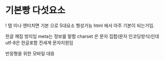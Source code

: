 # 기본빵 다섯요소

! 탭 이나 엔터치면 기본 으로 5대요소 형성가능
html 에서 아주 기본이 되는거임.

<meta charset="UTF-8"> 한글 꺠짐 방지임 meta는 정보를 말함 charset 은 문자 집합(문자 인코딩방식)인데 utf-8은 한글포함 전세계 문자지원임

<meta name="viewport"> 반응형을 위한 모바일 대응

<title> 브라우저 탭 제목 

<link rel="stylesheet"> css 파일을 연결하는건 .js 까지 보통 세개로 나눠서 실무로 한다고함

<link rel="icon"> 즐겨찾기 탭 파비콘 이미지임 보통 주소넣는건 안정성떨어져서 실제 이미지 파일을 폴더에 같이구성함


# 시맨틱 구조 기본 골격 이해하기

<body>
  <header>헤더</header>
  <nav>메뉴</nav>
  <main>
    <section>내용 구역</section>
    <article>독립 콘텐츠</article>
  </main>
  <aside>사이드바</aside>
  <footer>하단 정보</footer>
</body>


위에 헤드는 실제 뇌같이 메인 데이터 정리 같은거고,
아래 몸통부터는 말그대로 눈에 보이는 구조라고 한다.

<header> 이건 상단로고 메뉴 로그인
<nav> 이건 메뉴/링크 묶음
<main> 페이지 핵심내용이고 중복은 x![alt text](image.png)
<section> 의미있는 구간나누는거
<article> 독립적인 컨텐츠 (게시물,뉴스d)
<aside> 부가정보 (광고 사이드바)
<footer> 주소,회사정보,저작권

<div> 이건 자주쓰지마라 div 지옥이라고 한다. 의미없는 구조가될수있다. 레이아웃잡을떄 css 적용하려고 묵을떄 쓰는것

# 텍스트 관련 태그

<h1>~<h6> 제목 <h1>상품 목록</h1> seo 중요  Search Engine Optimization 검색엔진 최적화
<p> 단락 <p>설명글입니다</p>
<span> 인라인 텍스트 조각  <span>강조</span>
<strong> 	굵게 + 중요 의미 <strong>필수</strong>
태그	기능	예시
<h1>~<h6>	제목 (SEO 중요!)	<h1>상품 목록</h1>
<p>	단락	<p>설명글입니다</p>
<span>	인라인 텍스트 조각	<span>강조</span>  그냥 스타일 줄떄 사용
<strong>	굵게 + 중요 의미	<strong>필수</strong> seo 에서도 중요단어로 처리한다고함
<em> 기울임 + 감정 강조 <em>꼭 보세요</em> 
<br> 줄바꿈 텍스트 중간 줄바꿈 <br>

텍스트는 그냥 <div> 하지말고 제목은 h 문단은 p 강조는 strong/em 으로 명확하게 해라
<div class="box">내용</div> 이런건 의미없는 묶음임
<section>
  <h2>공지사항</h2>
  <p>내용입니다</p>
</section>
 이런건 의미있는 묵음. div는 그냥 박스이고 section 은 컨텐츠가 하나의 주제단위일 떄 사용, 실무 규칙은 의미없는 박스는 dic 주제구분은 section 
 
 쓰는 이유는 <strong> 은 검색엔진이 중요한 키워드로 판단 <h1> 문서 주제 타이틀로 검색상위 노출 확률이높음
 그리고 두번쨰로는 시각장애인을 위한 리더기를 생각해보면 중요한건 강조해줌

 # 목록 관련 태그

 <ul> 순서없는 리스트 (동그라미)
 <ol> 순서있는 리스트 (숫자)
 <li> 리스트 아이템

 # 링크 및 이미지

 <a> 링크, target="_blank"는 새탭
 <img> 이미지 삽입, alt 필수

 <img src="logo.png" alt="회사 로고"> alt는 seo 접근성 떄문에 무조건 넣는다. 왜냐면 누군가 검색을 하면 이미지는 텍스트화가 안되서 직접 텍스트화 시켜서 활성화 시키는거임

 # 폼 요소

사용자로부터 데이터를 입력받고 서버로 전송하는 구조 로그인 회원가입 검색 결제 전부 form 이다.

<form action="/login" method="POST">
  <label for="id">아이디</label>
  <input type="text" id="id" name="id">
  <label for="pw">비밀번호</label>
  <input type="password" id="pw" name="pw">
  <button type="submit">로그인</button>
</form>

기본구조임

 <form> 입력데이터를 묶고 서버로 전송 aciotn, method로 어디로 보낼지 결정
 <label> 입력 필드에 대한 설명	for="input의 id"와 연결되면, 클릭 시 input 포커싱됨 (접근성 + UX 향상)
 <input> 사용자로부터 값을 입력받음 type 으로 역할 구분 ( text, password, email, checkbox 등)
 <button> 폼 전송 트리거 type="submit"이면 자동 제출, button이면 JS와 연결

 for="id" 연결 / 버튼은 type="submit"과 button 구분해줘야 함
 label은 무조건 for=id 연결해서 클릭 시 input 포커스 가능하게
 input은 name 속성이 있어야 서버에서 값을 받을 수 있음

 button은 submit이면 자동 전송, button이면 JS로만 동작

 # 추가적으로 실무적인 특수태그

 <meta> seo 뷰포트 설명등 검색노출 모바일 대응
 <link> css 파비콘연결 스타일 아이콘연결 필수
 <script> js 코드연결 기능추가 동작 담당
 <iframe> 외부페이지 삽입 지도 유튜브 외부컨텐츠
 <table> 데이터표 구조 관리자페이지 수치 데이터 출력
input type="checkbox" 체크박스 약관동의 다중선택
input type="radio"  라디오 버튼 하나만 선택할 때
input type="file" 파일 업로드 프로필 사진, 첨부파일
input type="date" 날짜 선택 생일, 일정 등



# 후기

SEO가 중요하다 = 검색에 잘 보인다
하나하나 외우고 체화하는데 시간이 크게 걸리지 않았다.
내일은 css 를 완벽하게 하고 html , css 를 완벽하게 마무리해야겠다
웹사이트를 챗지피티와 만들어보면서 부딪혀본게 큰 도움이 된 것














